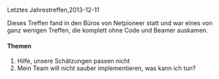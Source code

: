 Letztes Jahrestreffen,2013-12-11

Dieses Treffen fand in den Büros von Netpioneer statt und war eines von ganz wenigen Treffen, die komplett ohne Code und Beamer auskamen.

#### Themen
1. Hilfe, unsere Schätzungen passen nicht
1. Mein Team will nicht sauber implementieren, was kann ich tun?